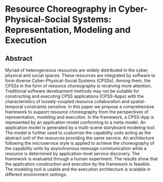 # Resource Choreography in Cyber-Physical-Social Systems: Representation, Modeling and Execution

## Abstract
Myriad of heterogeneous resources are widely distributed in the cyber, physical and social spaces. These resources are integrated by software to form diverse Cyber-Physical-Social Systems (CPSSs). Among them, the CPSSs in the form of resource choreography is receiving more attention. Traditional software development methods may not be suitable for constructing and executing CPSS applications (CPSS-Apps) with the characteristics of loosely-coupled resource collaboration and spatial-temporal constraints sensitive. In this paper we propose a comprehensive framework to support resource choreography from the perspectives of representation, modeling and execution. In the framework, a CPSS-App is represented by an application model conforming to a meta-model. An application model is generated by a multi-scene storyboard modeling tool. The model is further used to customize the capability units acting as the abstract unit of the resources providing the same service. An architecture following the microservice style is applied to achieve the choreography of the capability units by asynchronous message communication while a resource is determined by application-level service discovery. The framework is evaluated through a human experiment. The results show that the application construction and execution by the framework is feasible. The modeling tool is usable and the execution architecture is scalable in different environment settings.